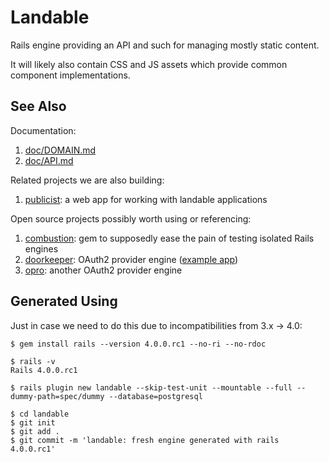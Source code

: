# Landable
Rails engine providing an API and such for managing mostly static content.

It will likely also contain CSS and JS assets which provide common component implementations.

## See Also
Documentation:

1. [doc/DOMAIN.md](http://git.cashnetusa.com/trogdor/landable/blob/rails4/doc/DOMAIN.md)
1. [doc/API.md](http://git.cashnetusa.com/trogdor/landable/blob/rails4/doc/API.md)

Related projects we are also building:

1. [publicist](http://git.cashnetusa.com/trogdor/publicist): a web app for working with landable applications

Open source projects possibly worth using or referencing:

1. [combustion](https://github.com/pat/combustion): gem to supposedly ease the pain of testing isolated Rails engines
2. [doorkeeper](https://github.com/applicake/doorkeeper): OAuth2 provider engine ([example app](https://github.com/applicake/doorkeeper-provider-app))
3. [opro](https://github.com/opro/opro): another OAuth2 provider engine

## Generated Using
Just in case we need to do this due to incompatibilities from 3.x -> 4.0:

~~~~
$ gem install rails --version 4.0.0.rc1 --no-ri --no-rdoc

$ rails -v
Rails 4.0.0.rc1

$ rails plugin new landable --skip-test-unit --mountable --full --dummy-path=spec/dummy --database=postgresql

$ cd landable
$ git init
$ git add .
$ git commit -m 'landable: fresh engine generated with rails 4.0.0.rc1'
~~~~
